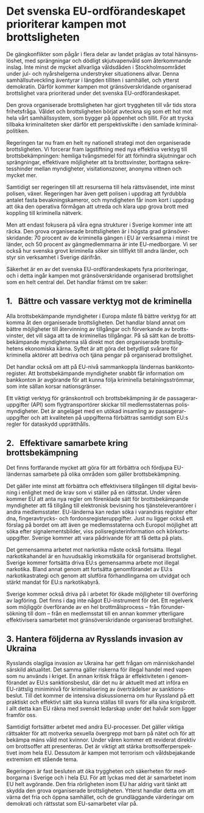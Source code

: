 # Det svenska EU-ordförandeskapet prioriterar kampen mot brottsligheten

De gäng­konflikter som pågår i flera delar av landet präglas av total hänsyns­löshet, med spräng­ningar och dödligt skjutvapen­våld som åter­kommande inslag. Inte minst de mycket all­varliga vålds­dåden i Stockholms­området under jul\- och nyårs­helgerna under­stryker situa­tionens allvar. Denna samhälls­utveck­ling äventyrar i längden tilliten i samhället, och ytterst demokratin. Därför kommer kampen mot gräns­över­skridande organi­serad brotts­lighet vara priori­terad under det svenska EU\-ordförandeskapet.


Den grova organise­rade brottsligheten har gjort trygg­heten till vår tids stora frihets­fråga. Våldet och brotts­ligheten börjat avteckna sig som ett hot mot hela vårt sam­hälls­system, som bygger på öppenhet och tillit. För att trycka tillbaka kriminali­teten sker därför ett perspektiv­skifte i den samlade kriminal­politiken.

Regeringen tar nu fram en helt ny natio­nell strategi mot den organi­serade brotts­ligheten. Vi forcerar fram lag­stiftning med nya effektiva verktyg till brotts­bekämp­ningen: hemliga tvångs­medel för att förhindra skjut­ningar och spräng­ningar, effektivare möjlig­heter att ta brotts­vinster, borttagna sekre­tess­hinder mellan myndig­heter, visitations­zoner, anonyma vittnen och mycket mer.

Samtidigt ser regeringen till att resurserna till hela rätts­väsendet, inte minst polisen, växer. Regeringen har även gett polisen i uppdrag att fyr­dubbla antalet fasta bevak­nings­kameror, och myndig­heten får inom kort i uppdrag att öka den operativa förmågan att utreda och klara upp grova brott med koppling till kriminella nätverk.

Men att endast fokusera på våra egna strukturer i Sverige kommer inte att räcka. Den grova organi­serade brotts­lig­heten är i högsta grad gräns­över­skridande: 70 procent av de krimi­nella gängen i EU är verk­samma i minst tre länder, och 50 procent av gäng­medlem­marna är inte EU\-medborgare. Vi ser också hur svenska grovt krimi­nella söker sin tillflykt till andra länder, och styr sin verk­samhet i Sverige därifrån.

Säkerhet är en av det svenska EU\-ordförande­skapets fyra priori­teringar, och i detta ingår kampen mot gräns­över­skridande organi­serad brotts­lighet som en helt central del. Det handlar främst om tre saker:

## 1\.   Bättre och vassare verktyg mot de kriminella

Alla brotts­bekämpande myndigheter i Europa måste få bättre verktyg för att komma åt den organi­serade brotts­ligheten. Det handlar bland annat om bättre möjlig­heter till åter­vinning av till­gångar och förverkande av brotts­vinster, det vill säga att ta de krimi­nellas tillgångar. På så sätt kan de brotts­bekämpande myndig­heterna slå direkt mot den organise­rade brottslig­hetens ekonomiska kärna. Syftet är att göra det betydligt svårare för kriminella aktörer att bedriva och tjäna pengar på organise­rad brotts­lighet.

Det handlar också om att på EU\-nivå samman­koppla ländernas bank­konto­register. Att brotts­bekämpande myndig­heter snabbt får information om bank­konton är avgörande för att kunna följa krimi­nella betalnings­strömmar, som inte sällan korsar nations­gränser.

Ett viktigt verktyg för gräns­kontroll och brotts­bekämp­ning är de passagerar­uppgifter (API) som flyg­trans­portörer skickar till medlems­staternas polis­myndig­heter. Det är angeläget med en utökad insamling av passagerar­uppgifter och att kvaliteten på upp­gifterna förbättras samtidigt som EU:s regler för data­skydd upp­rätthålls.

## 2\.   Effektivare samarbete kring brottsbekämpning

Det finns fortfarande mycket att göra för att förbättra och fördjupa EU\-ländernas sam­arbete på olika områden som gäller brotts­bekämp­ning.

Det gäller inte minst att förbättra och effektivi­sera tillgången till digital bevis­ning i enlighet med de krav som vi ställer på en rättsstat. Under våren kommer EU att anta nya regler om förenklade sätt för brotts­bekämpande myndig­heter att få tillgång till elektro­nisk bevisning hos tjänste­leveran­törer i andra medlems­stater. EU\-länderna kan redan söka i varandras register efter dna, fingeravtrycks\- och fordons­register­uppgifter. Just nu ligger också ett förslag på bordet om att även ge medlems­staterna och Europol möjlighet att söka efter signale­ments­bilder, viss polis­register­information och körkorts­uppgifter. Sverige kommer att vara pådrivande för att få detta på plats.

Det gemen­samma arbetet mot narkotika måste också fortsätta. Illegal narkotika­handel är en huvudsaklig inkomst­källa för organi­serad brotts­lighet. Sverige kommer fortsätta driva EU:s gemen­samma arbete mot illegal narkotika. Bland annat genom att fortsätta genom­förandet av EU:s narkotika­strategi och genom att slutföra förhand­lingarna om utvidgat och stärkt mandat för EU:s narkotika­byrå.

Sverige kommer också driva på i arbetet för ökade möjlig­heter till över­föring av lagföring. Det finns i dag inte något EU\-instrument för det. Ett regelverk som möjlig­gör överförande av en hel brott­målsprocess – från förunder­sökning till dom – från en medlems­stat till en annan kommer ytterligare effektivi­sera sam­arbetet mot gräns­över­skridande organi­serad brotts­lighet.

## 3\. Hantera följderna av Rysslands invasion av Ukraina

Rysslands olagliga invasion av Ukraina har gett frågan om människo­handel särskild aktualitet. Det samma gäller riskerna för illegal handel med vapen som nu används i kriget. En annan kritisk fråga är effektivi­teten i genom­förandet av EU:s sanktions­beslut, där det nu är aktuellt med att införa en EU\-rättslig miniminivå för kriminali­sering av över­trädelser av sanktions­beslut. Till det kommer de intensiva diskus­sionerna om hur Ryssland på ett praktiskt och effektivt sätt ska kunna ställas till svars för alla sina krigsbrott. I allt detta kan EU räkna med svenskt ledarskap under det halvår som ligger framför oss.

Samtidigt fortsätter arbetet med andra EU\-processer. Det gäller viktiga rättsakter för att mot­verka sexuella över­grepp mot barn på nätet och för att bekämpa mäns våld mot kvinnor. Under våren kommer ett reviderat direktiv om brotts­offer att presenteras. Det är viktigt att stärka brotts­offer­per­spek­tivet inom hela EU. Dessutom är kampen mot terrorism och vålds­bejakande extremism ett stående tema.

Regeringen är fast besluten att öka tryggheten och säker­heten för med­borgarna i Sverige och i hela EU. För att lyckas med det är samarbetet inom EU helt avgörande. Den fria rörlig­heten inom EU har aldrig varit tänkt att skydda den grova organi­serade brottsligheten. Ytterst handlar detta om att värna det fria och öppna samhället, och de grund­läggande värde­ringar om demokrati och rättsstat som EU\-samarbetet vilar på.
